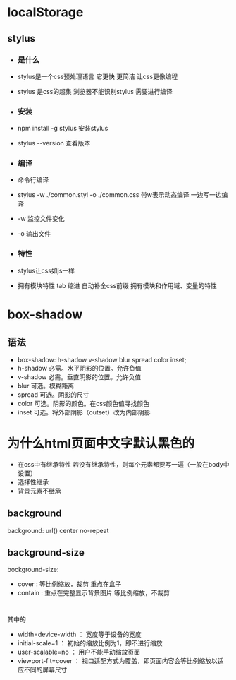 # localStorage


## stylus

- ### 是什么
- stylus是一个css预处理语言 它更快 更简洁  让css更像编程
- stylus 是css的超集 浏览器不能识别stylus 需要进行编译

- ### 安装
- npm install -g stylus 安装stylus
- stylus --version  查看版本

- ### 编译
 - 命令行编译 
 - stylus -w ./common.styl -o ./common.css     带w表示动态编译 一边写一边编译
 - -w 监控文件变化
 - -o 输出文件
- ### 特性
- stylus让css如js一样
 - 拥有模块特性
  tab 缩进 自动补全css前缀
  拥有模块和作用域、变量的特性


# box-shadow
## 语法
- box-shadow: h-shadow v-shadow blur spread color inset;
- h-shadow 必需。水平阴影的位置。允许负值
- v-shadow 必需。垂直阴影的位置。允许负值
- blur 可选。模糊距离
- spread 可选。阴影的尺寸
- color 可选。阴影的颜色。在css颜色值寻找颜色
- inset 可选。将外部阴影（outset）改为内部阴影

# 为什么html页面中文字默认黑色的
- 在css中有继承特性
若没有继承特性，则每个元素都要写一遍（一般在body中设置）
- 选择性继承
 - 背景元素不继承


## background
background: url() center no-repeat

## background-size
bockground-size:
- cover : 等比例缩放，裁剪 重点在盒子
- contain : 重点在完整显示背景图片 等比例缩放，不裁剪


# <meta data-n-head="ssr" name="viewport" content="width=device-width, initial-scale=1, user-scalable=no, viewport-fit=cover">
其中的
- width=device-width ： 宽度等于设备的宽度
- initial-scale=1 ： 初始的缩放比例为1，即不进行缩放
- user-scalable=no ： 用户不能手动缩放页面
- viewport-fit=cover ： 视口适配方式为覆盖，即页面内容会等比例缩放以适应不同的屏幕尺寸